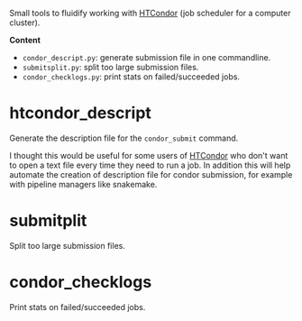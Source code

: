 Small tools to fluidify working with [HTCondor][1] (job scheduler for a
computer cluster).

**Content**

- `condor_descript.py`: generate submission file in one commandline.
- `submitsplit.py`: split too large submission files.
- `condor_checklogs.py`: print stats on failed/succeeded jobs.

# htcondor_descript

Generate the description file for the `condor_submit` command.

I thought this would be useful for some users of
[HTCondor][1] who don't want to open a text file every time they need to
run a job. In addition this will help automate the creation of description file
for condor submission, for example with pipeline managers like snakemake.

# submitplit

Split too large submission files.

# condor_checklogs

Print stats on failed/succeeded jobs.


[1]: https://research.cs.wisc.edu/htcondor/
